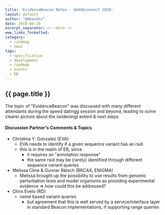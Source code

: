 ```yaml
---
title: 'EvidenceBeacon Notes - GA4GHconnect 2019'
layout: default
author: "@mbaudis"
date: 2019-04-30
excerpt_separator: <!--more-->
www_links_formatted:
category:
  - roadmap
  - news
tags:
  - specification
  - development
  - roadmap
  - events
  - EB
---
```


## {{ page.title }}

The topic of "EvidenceBeacon" was discussed with many different attendants during the speed datingg session and beyond, leading to some clearer picture about the (widening) extent & next steps.

<!--more-->

#### Discussion Partner's Comments & Topics

* Christina Y. Gonzalez (EVA)
    - EVA needs to identify if a given sequence variant has an rsid
    - this is in the realm of EB, since
        * it requires an "annotation response"
        * the same rsid may be (rarely) identified through different sequence variant queries
* Melissa Cline & Gunnar R&auml;tsch (BRCAX, ENIGMA)
    - Melissa brought up the possibility to use results from genomic perturbation tests and model organisms as providing experimental evidence => how could this be addressed?
* Chris Evelo (RD)
    - name based variant queries
        * but agreement that this is well served by a service/interface layer in standard Beacon implementations, if supporting range queries


